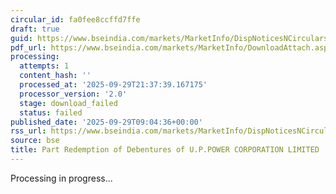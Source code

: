 ```yaml
---
circular_id: fa0fee8ccffd7ffe
draft: true
guid: https://www.bseindia.com/markets/MarketInfo/DispNoticesNCirculars.aspx?Noticeid={2019F60A-3DA3-4B47-8AB7-5D4CC6288F1A}&noticeno=20250929-21&dt=09/29/2025&icount=21&totcount=87&flag=0
pdf_url: https://www.bseindia.com/markets/MarketInfo/DownloadAttach.aspx?id=20250929-21&attachedId=
processing:
  attempts: 1
  content_hash: ''
  processed_at: '2025-09-29T21:37:39.167175'
  processor_version: '2.0'
  stage: download_failed
  status: failed
published_date: '2025-09-29T09:04:36+00:00'
rss_url: https://www.bseindia.com/markets/MarketInfo/DispNoticesNCirculars.aspx?Noticeid={2019F60A-3DA3-4B47-8AB7-5D4CC6288F1A}&noticeno=20250929-21&dt=09/29/2025&icount=21&totcount=87&flag=0
source: bse
title: Part Redemption of Debentures of U.P.POWER CORPORATION LIMITED
---
```


Processing in progress...